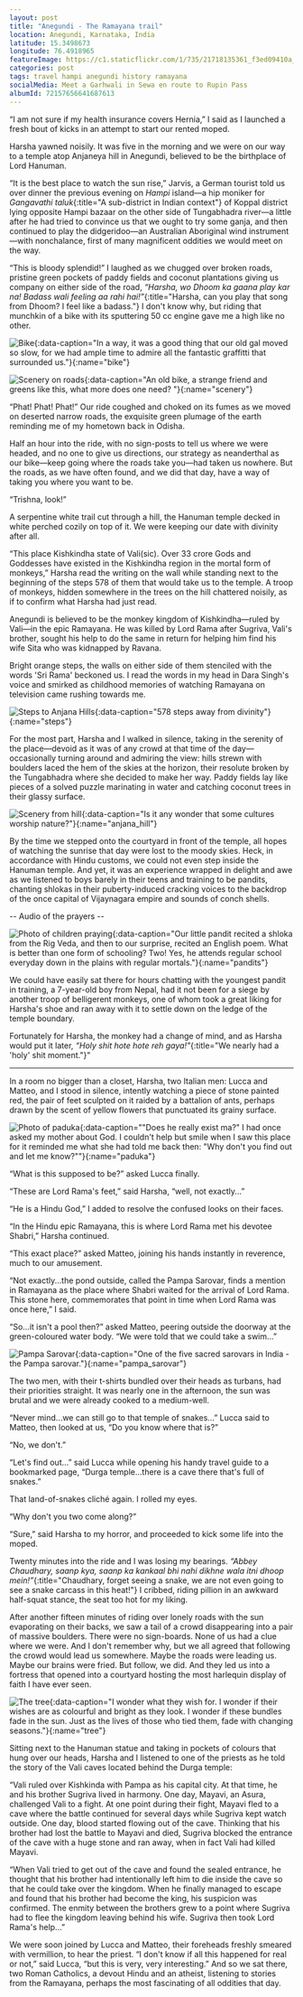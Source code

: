 ```yaml
---
layout: post
title: "Anegundi - The Ramayana trail"
location: Anegundi, Karnataka, India
latitude: 15.3498673
longitude: 76.4918965
featureImage: https://c1.staticflickr.com/1/735/21718135361_f3ed09410a_b.jpg
categories: post
tags: travel hampi anegundi history ramayana
socialMedia: Meet a Garhwali in Sewa en route to Rupin Pass
albumId: 72157656641687613
---
```


“I am not sure if my health insurance covers Hernia,” I said as I launched a fresh bout of kicks in an attempt to start our rented moped. 

Harsha yawned noisily. It was five in the morning and we were on our way to a temple atop Anjaneya hill in Anegundi, believed to be the birthplace of Lord Hanuman.

“It is the best place to watch the sun rise,” Jarvis, a German tourist told us over dinner the previous evening on _Hampi_ island—a hip moniker for _Gangavathi taluk_{:title="A sub-district in Indian context"} of Koppal district lying opposite Hampi bazaar on the other side of Tungabhadra river—a little after he had tried to convince us that we ought to try some ganja, and then continued to play the didgeridoo—an Australian Aboriginal wind instrument—with nonchalance, first of many magnificent oddities we would meet on the way. 

“This is bloody splendid!” I laughed as we chugged over broken roads, pristine green pockets of paddy fields and coconut plantations giving us company on either side of the road, _“Harsha, wo Dhoom ka gaana play kar na! Badass wali feeling aa rahi hai!”_{:title="Harsha, can you play that song from Dhoom? I feel like a badass."} I don't know why, but riding that munchkin of a bike with its sputtering 50 cc engine gave me a high like no other. 

![Bike](https://c2.staticflickr.com/6/5680/21605374956_544656b5ea_c.jpg){:data-caption="In a way, it was a good thing that our old gal moved so slow, for we had ample time to admire all the fantastic graffitti that surrounded us."}{:name="bike"}

![Scenery on roads](https://c1.staticflickr.com/1/753/21443515620_d36e311ec3_c.jpg){:data-caption="An old bike, a strange friend and greens like this, what more does one need? "}{:name="scenery"}

“Phat! Phat! Phat!” Our ride coughed and choked on its fumes as we moved on deserted narrow roads, the exquisite green plumage of the earth reminding me of my hometown back in Odisha.

Half an hour into the ride, with no sign-posts to tell us where we were headed, and no one to give us directions, our strategy as neanderthal as our bike—keep going where the roads take you—had taken us nowhere. But the roads, as we have often found, and we did that day, have a way of taking you where you want to be. 

“Trishna, look!”

A serpentine white trail cut through a hill, the Hanuman temple decked in white perched cozily on top of it. We were keeping our date with divinity after all. 

“This place Kishkindha state of Vali(sic). Over 33 crore Gods and Goddesses have existed in the Kishkindha region in the mortal form of monkeys,” Harsha read the writing on the wall while standing next to the beginning of the steps 578 of them that would take us to the temple. A troop of monkeys, hidden somewhere in the trees on the hill chattered noisily, as if to confirm what Harsha had just read.  

Anegundi is believed to be the monkey kingdom of Kishkindha—ruled by Vali—in the epic Ramayana. He was killed by Lord Rama after Sugriva, Vali's brother, sought his help to do the same in return for helping him find his wife Sita who was kidnapped by Ravana. 

Bright orange steps, the walls on either side of them stenciled with the words 'Sri Rama' beckoned us. I read the words in my head in Dara Singh's voice and smirked as childhood memories of watching Ramayana on television came rushing towards me.

![Steps to Anjana Hills](https://c1.staticflickr.com/1/723/21631623295_95f9b9ce39_c.jpg){:data-caption="578 steps away from divinity"}{:name="steps"}

For the most part, Harsha and I walked in silence, taking in the serenity of the place—devoid as it was of any crowd at that time of the day—occasionally turning around and admiring the view: hills strewn with boulders laced the hem of the skies at the horizon, their resolute broken by the Tungabhadra where she decided to make her way. Paddy fields lay like pieces of a solved puzzle marinating in water and catching coconut trees in their glassy surface.     

![Scenery from hill](https://c1.staticflickr.com/1/684/21605379406_747de9896b_c.jpg){:data-caption="Is it any wonder that some cultures worship nature?"}{:name="anjana_hill"}

By the time we stepped onto the courtyard in front of the temple, all hopes of watching the sunrise that day were lost to the moody skies. Heck, in accordance with Hindu customs, we could not even step inside the Hanuman temple. And yet, it was an experience wrapped in delight and awe as we listened to boys barely in their teens and training to be pandits, chanting shlokas in their puberty-induced cracking voices to the backdrop of the once capital of Vijaynagara empire and sounds of conch shells. 

-- Audio of the prayers --

![Photo of children praying](https://c1.staticflickr.com/1/625/21620132112_43b93b242b_c.jpg){:data-caption="Our little pandit recited a shloka from the Rig Veda, and then to our surprise, recited an English poem. What is better than one form of schooling? Two! Yes, he attends regular school everyday down in the plains with regular mortals."}{:name="pandits"}

We could have easily sat there for hours chatting with the youngest pandit in training, a 7-year-old boy from Nepal, had it not been for a 	siege by another troop of belligerent monkeys, one of whom took a great liking for Harsha's shoe and ran away with it to settle down on the ledge of the temple boundary. 

Fortunately for Harsha, the monkey had a change of mind, and as Harsha would put it later, _“Holy shit hote hote reh gaya!"_{:title="We nearly had a 'holy' shit moment."}"

***

In a room no bigger than a closet, Harsha, two Italian men: Lucca and Matteo, and I stood in silence, intently watching a piece of stone painted red, the pair of feet sculpted on it raided by a battalion of ants, perhaps drawn by the scent of yellow flowers that punctuated its grainy surface.

![Photo of paduka](https://c1.staticflickr.com/1/573/21008746414_e40122c4ab_c.jpg){:data-caption="\"Does he really exist ma?\" I had once asked my mother about God. I couldn't help but smile when I saw this place for it reminded me what she had told me back then: \"Why don't you find out and let me know?\""}{:name="paduka"}

“What is this supposed to be?” asked Lucca finally.

“These are Lord Rama's feet,” said Harsha, “well, not exactly...”

“He is a Hindu God,” I added to resolve the confused looks on their faces. 

“In the Hindu epic Ramayana, this is where Lord Rama met his devotee Shabri,” Harsha continued.

“This exact place?” asked Matteo, joining his hands instantly in reverence, much to our amusement. 

“Not exactly...the pond outside, called the Pampa Sarovar, finds a mention in Ramayana as the place where Shabri waited for the arrival of Lord Rama. This stone here, commemorates that point in time when Lord Rama was once here,” I said. 

“So...it isn't a pool then?” asked Matteo, peering outside the doorway at the green-coloured water body. “We were told that we could take a swim...”  

![Pampa Sarovar](https://c2.staticflickr.com/6/5623/21444603279_6fb700d5ec_c.jpg){:data-caption="One of the five sacred sarovars in India - the Pampa sarovar."}{:name="pampa_sarovar"}

The two men, with their t-shirts bundled over their heads as turbans, had their priorities straight. It was nearly one in the afternoon, the sun was brutal and we were already cooked to a medium-well. 

“Never mind...we can still go to that temple of snakes...” Lucca said to Matteo, then looked at us, “Do you know where that is?”

“No, we don't.” 

“Let's find out...” said Lucca while opening his handy travel guide to a bookmarked page, “Durga temple...there is a cave there that's full of snakes.”

That land-of-snakes cliché again. I rolled my eyes.

“Why don't you two come along?”

“Sure,” said Harsha to my horror, and proceeded to kick some life into the moped. 

Twenty minutes into the ride and I was losing my bearings. _“Abbey Chaudhary, saanp kya, saanp ka kankaal bhi nahi dikhne wala itni dhoop mein!”_{:title="Chaudhary, forget seeing a snake, we are not even going to see a snake carcass in this heat!"} I cribbed, riding pillion in an awkward half-squat stance, the seat too hot for my liking. 

After another fifteen minutes of riding over lonely roads with the sun evaporating on their backs, we saw a tail of a crowd disappearing into a pair of massive boulders. There were no sign-boards. None of us had a clue where we were. And I don't remember why, but we all agreed that following the crowd would lead us somewhere. Maybe the roads were leading us. Maybe our brains were fried. But follow, we did. And they led us into a fortress that opened into a courtyard hosting the most harlequin display of faith I have ever seen. 

![The tree](https://c1.staticflickr.com/1/614/21443515010_cba09f6959_c.jpg){:data-caption="I wonder what they wish for. I wonder if their wishes are as colourful and bright as they look. I wonder if these bundles fade in the sun. Just as the lives of those who tied them, fade with changing seasons."}{:name="tree"}

Sitting next to the Hanuman statue and taking in pockets of colours that hung over our heads, Harsha and I listened to one of the priests as he told the story of the Vali caves located behind the Durga temple: 

“Vali ruled over Kishkinda with Pampa as his capital city. At that time, he and his brother Sugriva lived in harmony. One day, Mayavi, an Asura, challenged Vali to a fight. At one point during their fight, Mayavi fled to a cave where the battle continued for several days while Sugriva kept watch outside. One day, blood started flowing out of the cave. Thinking that his brother had lost the battle to Mayavi and died, Sugriva blocked the entrance of the cave with a huge stone and ran away, when in fact Vali had killed Mayavi. 

“When Vali tried to get out of the cave and found the sealed entrance, he thought that his brother had intentionally left him to die inside the cave so that he could take over the kingdom. When he finally managed to escape and found that his brother had become the king, his suspicion was confirmed. The enmity between the brothers grew to a point where Sugriva had to flee the kingdom leaving behind his wife. Sugriva then took Lord Rama's help...”

We were soon joined by Lucca and Matteo, their foreheads freshly smeared with vermillion, to hear the priest. “I don't know if all this happened for real or not,” said Lucca, “but this is very, very interesting.” And so we sat there, two Roman Catholics, a devout Hindu and an atheist, listening to stories from the Ramayana, perhaps the most fascinating of all oddities that day. 
	